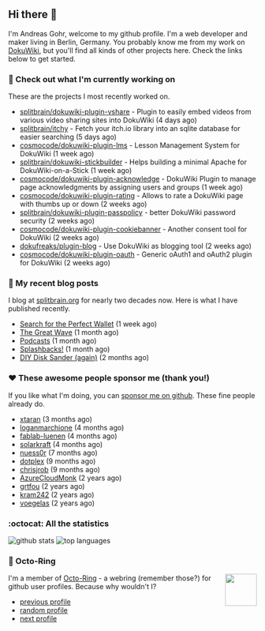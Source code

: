 ## Hi there :wave:

I'm Andreas Gohr, welcome to my github profile. I'm a web developer and maker living in Berlin, Germany. You probably know me from my work on [DokuWiki](https://github.com/splitbrain/dokuwiki), but you'll find all kinds of other projects here. Check the links below to get started.

### :hammer: Check out what I'm currently working on

These are the projects I most recently worked on.


- [splitbrain/dokuwiki-plugin-vshare](https://github.com/splitbrain/dokuwiki-plugin-vshare) - Plugin to easily embed videos from various video sharing sites into DokuWiki (4 days ago)
- [splitbrain/itchy](https://github.com/splitbrain/itchy) - Fetch your itch.io library into an sqlite database for easier searching (5 days ago)
- [cosmocode/dokuwiki-plugin-lms](https://github.com/cosmocode/dokuwiki-plugin-lms) - Lesson Management System for DokuWiki (1 week ago)
- [splitbrain/dokuwiki-stickbuilder](https://github.com/splitbrain/dokuwiki-stickbuilder) - Helps building a minimal Apache for DokuWiki-on-a-Stick (1 week ago)
- [cosmocode/dokuwiki-plugin-acknowledge](https://github.com/cosmocode/dokuwiki-plugin-acknowledge) - DokuWiki Plugin to manage page acknowledgments by assigning users and groups (1 week ago)
- [cosmocode/dokuwiki-plugin-rating](https://github.com/cosmocode/dokuwiki-plugin-rating) - Allows to rate a DokuWiki page with thumbs up or down (2 weeks ago)
- [splitbrain/dokuwiki-plugin-passpolicy](https://github.com/splitbrain/dokuwiki-plugin-passpolicy) - better DokuWiki password security (2 weeks ago)
- [cosmocode/dokuwiki-plugin-cookiebanner](https://github.com/cosmocode/dokuwiki-plugin-cookiebanner) - Another consent tool for DokuWiki (2 weeks ago)
- [dokufreaks/plugin-blog](https://github.com/dokufreaks/plugin-blog) - Use DokuWiki as blogging tool (2 weeks ago)
- [cosmocode/dokuwiki-plugin-oauth](https://github.com/cosmocode/dokuwiki-plugin-oauth) - Generic oAuth1 and oAuth2 plugin for DokuWiki (2 weeks ago)

### :scroll: My recent blog posts

I blog at [splitbrain.org](https://www.splitbrain.org) for nearly two decades now. Here is what I have published recently.


- [Search for the Perfect Wallet](https://www.splitbrain.org/blog/2022-02/24-search_for_the_perfect_wallet) (1 week ago)
- [The Great Wave](https://www.splitbrain.org/blog/2022-01/21b-the_great_wave) (1 month ago)
- [Podcasts](https://www.splitbrain.org/blog/2022-01/21-podcasts) (1 month ago)
- [Splashbacks!](https://www.splitbrain.org/blog/2022-01/09-splashbacks) (1 month ago)
- [DIY Disk Sander (again)](https://www.splitbrain.org/blog/2022-01/01-diy_disk_sander_again) (2 months ago)

### :hearts:️ These awesome people sponsor me (thank you!)

If you like what I'm doing, you can [sponsor me on github](https://github.com/sponsors/splitbrain). These fine people already do.


- [xtaran](https://github.com/xtaran) (3 months ago)
- [loganmarchione](https://github.com/loganmarchione) (4 months ago)
- [fablab-luenen](https://github.com/fablab-luenen) (4 months ago)
- [solarkraft](https://github.com/solarkraft) (4 months ago)
- [nuess0r](https://github.com/nuess0r) (7 months ago)
- [dotplex](https://github.com/dotplex) (9 months ago)
- [chrisjrob](https://github.com/chrisjrob) (9 months ago)
- [AzureCloudMonk](https://github.com/AzureCloudMonk) (2 years ago)
- [grtfou](https://github.com/grtfou) (2 years ago)
- [kram242](https://github.com/kram242) (2 years ago)
- [voegelas](https://github.com/voegelas) (2 years ago)

### :octocat: All the statistics

 ![github stats](https://github-readme-stats.vercel.app/api?username=splitbrain&show_icons=true&hide_title=true)
![top languages](https://github-readme-stats.vercel.app/api/top-langs/?username=splitbrain&layout=compact)


### :octopus: Octo-Ring

<img width="64" height="65" src="https://octo-ring.com/static/img/octo.png" align="right" alt="">

I'm a member of [Octo-Ring](https://octo-ring.com/) - a webring (remember those?) for github user profiles. Because why wouldn't I? 

* [previous profile](https://octo-ring.com/p/splitbrain/prev)
* [random profile](https://octo-ring.com/p/splitbrain/random)
* [next profile](https://octo-ring.com/p/splitbrain/next)

